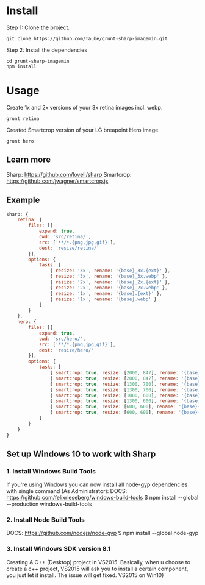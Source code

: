 # Install
Step 1: Clone the project.
```shell
git clone https://github.com/Taube/grunt-sharp-imagemin.git
```
Step 2: Install the dependencies
```shell
cd grunt-sharp-imagemin
npm install
```

# Usage
Create 1x and 2x versions of your 3x retina images incl. webp.
```shell
grunt retina
```

Created Smartcrop version of your LG breapoint Hero image
```shell
grunt hero
```

## Learn more
Sharp: https://github.com/lovell/sharp
Smartcrop: https://github.com/jwagner/smartcrop.js


## Example
```js
sharp: {
	retina: {
		files: [{
			expand: true,
			cwd: 'src/retina/',
			src: ['**/*.{png,jpg,gif}'],
			dest: 'resize/retina/'
		}],
		options: {
			tasks: [
				{ resize: '3x', rename: '{base}_3x.{ext}' },
				{ resize: '3x', rename: '{base}_3x.webp' },
				{ resize: '2x', rename: '{base}_2x.{ext}' },
				{ resize: '2x', rename: '{base}_2x.webp' },
				{ resize: '1x', rename: '{base}.{ext}' },
				{ resize: '1x', rename: '{base}.webp' }
			]
		}
	},
	hero: {
		files: [{
			expand: true,
			cwd: 'src/hero/',
			src: ['**/*.{png,jpg,gif}'],
			dest: 'resize/hero/'
		}],
		options: {
			tasks: [
				{ smartcrop: true, resize: [2000, 847], rename: '{base}-lg.{ext}' },
				{ smartcrop: true, resize: [2000, 847], rename: '{base}-lg.webp' },
				{ smartcrop: true, resize: [1300, 700], rename: '{base}-md.{ext}' },
				{ smartcrop: true, resize: [1300, 700], rename: '{base}-md.webp' },
				{ smartcrop: true, resize: [1000, 600], rename: '{base}-sm.{ext}' },
				{ smartcrop: true, resize: [1300, 600], rename: '{base}-md.webp' },
				{ smartcrop: true, resize: [600, 600], rename: '{base}-xs.{ext}' },
				{ smartcrop: true, resize: [600, 600], rename: '{base}-xs.webp' }
			]
		}
	}
}
```

## Set up Windows 10 to work with Sharp

### 1. Install Windows Build Tools
If you're using Windows you can now install all node-gyp dependencies with single command (As Administrator):
DOCS: https://github.com/felixrieseberg/windows-build-tools
$ npm install --global --production windows-build-tools

### 2. Install Node Build Tools
DOCS: https://github.com/nodejs/node-gyp
$ npm install --global node-gyp

### 3. Install Windows SDK version 8.1
Creating A C++ (Desktop) project in VS2015.
Basically, when u choose to create a c++ project, VS2015 will ask you to install a certain component, you just let it install.
The issue will get fixed. VS2015 on Win10)